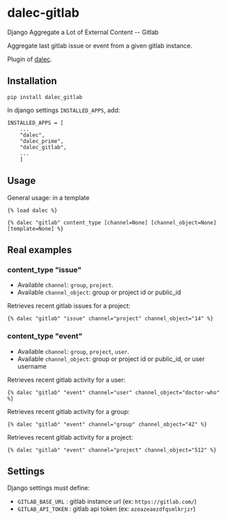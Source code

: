 # dalec-gitlab

Django Aggregate a Lot of External Content -- Gitlab

Aggregate last gitlab issue or event from a given gitlab instance.

Plugin of [dalec](https://dev.webu.coop/w/i/dalec).

## Installation

```
pip install dalec_gitlab
```

In django settings `INSTALLED_APPS`, add:

```
INSTALLED_APPS = [
    ...
    "dalec",
    "dalec_prime",
    "dalec_gitlab",
    ...
    ]
```


## Usage

General usage: in a template

```django
{% load dalec %}

{% dalec "gitlab" content_type [channel=None] [channel_object=None] [template=None] %}
```

## Real examples

### content_type "issue"

- Available `channel`: `group`, `project`.
- Available `channel_object`: group or project id or public_id


Retrieves recent gitlab issues for a project:

```django
{% dalec "gitlab" "issue" channel="project" channel_object="14" %}
```

### content_type "event"

- Available `channel`: `group`, `project`, `user`.
- Available `channel_object`: group or project id or public_id, or user username


Retrieves recent gitlab activity for a user:

```django
{% dalec "gitlab" "event" channel="user" channel_object="doctor-who" %}
```

Retrieves recent gitlab activity for a group:

```django
{% dalec "gitlab" "event" channel="group" channel_object="42" %}
```

Retrieves recent gitlab activity for a project:

```django
{% dalec "gitlab" "event" channel="project" channel_object="512" %}
```

## Settings

Django settings must define:

  - `GITLAB_BASE_URL` : gitlab instance url (ex: `https://gitlab.com/`)
  - `GITLAB_API_TOKEN` : gitlab api token (ex: `azeazeaezdfqsmlkrjzr`)


